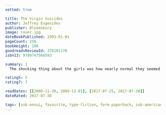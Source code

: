 ```yaml
---
vetted: true

title: The Virgin Suicides
author: Jeffrey Eugenides
publisher: Bloomsbury
image: cover.jpg
dateBookPublished: 1993-01-01
pageCount: 250
bookHeight: 198
goodreadsReviewId: 378101170
isbn13: 9780747560593

summary: |
  The shocking thing about the girls was how nearly normal they seemed when their mother let them out for the one and only date of their lives. Twenty years on, their enigmatic personalities are embalmed in the memories of the boys who worshipped them and who now recall their shared adolescence: the brassiere draped over a crucifix belonging to the promiscuous Lux; the sisters' breath-taking appearance on the night of the dance; and the sultry, sleepy street across which they watched a family disintegrate and fragile lives disappear.

rating5: 5
rating7: 7

readDates: [[2009-11-20, 2009-12-01], [2017-07-25, 2017-07-30]]
dateRated: 2017-07-30

tags: [sub-ennui, favourite, type-fiction, form-paperback, sub-americana]
---
```

